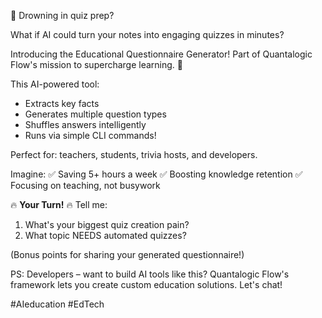 👋 Drowning in quiz prep?

What if AI could turn your notes into engaging quizzes in minutes?

Introducing the Educational Questionnaire Generator! Part of Quantalogic Flow's mission to supercharge learning. 🌟

This AI-powered tool:
* Extracts key facts
* Generates multiple question types
* Shuffles answers intelligently
* Runs via simple CLI commands!

Perfect for: teachers, students, trivia hosts, and developers.

Imagine:
✅ Saving 5+ hours a week
✅ Boosting knowledge retention
✅ Focusing on teaching, not busywork

🔥 **Your Turn!** 🔥
Tell me:
1. What's your biggest quiz creation pain?
2. What topic NEEDS automated quizzes?

(Bonus points for sharing your generated questionnaire!)

PS: Developers – want to build AI tools like this? Quantalogic Flow's framework lets you create custom education solutions. Let's chat!

#AIeducation #EdTech